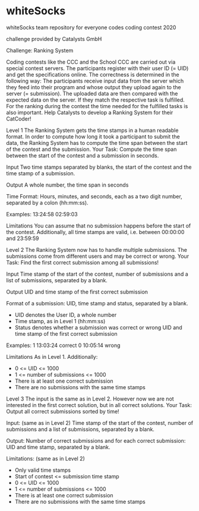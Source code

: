 # whiteSocks
whiteSocks team repository for everyone codes coding contest 2020 

challenge provided by Catalysts GmbH

Challenge: Ranking System

Coding contests like the CCC and the School CCC are carried out via special contest servers. 
The participants register with their user ID (= UID) and get the specifications online.
The correctness is determined in the following way: The participants receive input data from the server which they feed into their program and whose output they upload again to the server (= submission). The uploaded data are then compared with the expected data on the server. If they match the respective task is fulfilled.
For the ranking during the contest the time needed for the fulfilled tasks is also important.
Help Catalysts to develop a Ranking System for their CatCoder!

Level 1
The Ranking System gets the time stamps in a human readable format. 
In order to compute how long it took a participant to submit the data, the Ranking System has to compute the time span between the start of the contest and the submission.
Your Task: Compute the time span between the start of the contest and a submission in seconds.

Input
Two time stamps separated by blanks, the start of the contest and the
time stamp of a submission.

Output
A whole number, the time span in seconds

Time Format:
Hours, minutes, and seconds, each as a two digit number, separated
by a colon (hh:mm:ss).

Examples:
13:24:58
02:59:03

Limitations
You can assume that no submission happens before the start of the
contest. Additionally, all time stamps are valid, i.e. between 00:00:00
and 23:59:59

Level 2
The Ranking System now has to handle multiple submissions. 
The submissions come from different users and may be correct or wrong.
Your Task: Find the first correct submission among all submissions!

Input
Time stamp of the start of the contest, number of submissions and a list of submissions, separated by a blank.

Output
UID and time stamp of the first correct submission

Format of a submission:
UID, time stamp and status, separated by a blank.
- UID denotes the User ID, a whole number
- Time stamp, as in Level 1 (hh:mm:ss)
- Status denotes whether a submission was correct or wrong UID and time stamp of the first correct submission

Examples:
1 13:03:24 correct
0 10:05:14 wrong 

Limitations
As in Level 1. Additionally:
- 0 <= UID <= 1000
- 1 <= number of submissions <= 1000
- There is at least one correct submission
- There are no submissions with the same time stamps

Level 3
The input is the same as in Level 2. 
However now we are not interested in the first correct solution, but in all correct solutions.
Your Task: Output all correct submissions sorted by time!

Input: (same as in Level 2)
Time stamp of the start of the contest, number of submissions and a list of submissions, separated by a blank.

Output:
Number of correct submissions and for each correct submission: UID and time stamp, separated by a blank.

Limitations: (same as in Level 2)
- Only valid time stamps
- Start of contest <= submission time stamp
- 0 <= UID <= 1000
- 1 <= number of submissions <= 1000
- There is at least one correct submission
- There are no submissions with the same time stamps
